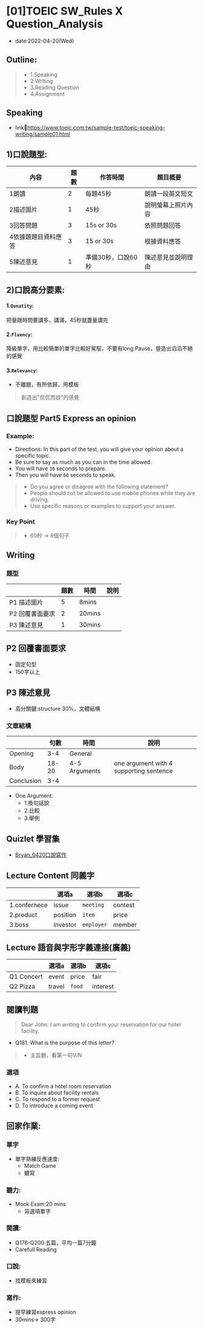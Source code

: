 # [01]TOEIC SW_Rules X Question_Analysis

* date:2022-04-20(Wed)

## Outline:
> * 1.Speaking
> * 2.Writing
> * 3.Reading Question
> * 4.Assignment


## Speaking

* link:link:https://www.toeic.com.tw/sample-test/toeic-speaking-writing/sample01.html

## 1)口說題型:
| 內容 | 題數  | 作答時間 | 題目概要|
| -------- | -------- | -------- |-------- |
| 1朗讀  | 2     | 每題45秒  |朗讀一段英文短文  |   |
| 2描述圖片  | 1     | 45秒     | 說明螢幕上照片內容    |
| 3回答問題  | 3  | 15s or 30s | 依照問題回答     |
| 4依據題題目資料應答| 3 | 15 or 30s | 根據資料應答 
| 5陳述意見 | 1 | 準備30秒，口說60秒 |陳述意見並說明理由 |




## 2)口說高分要素:
#### 1.`Qunatity`: 
把量跟時間要講多，講滿，45秒就盡量講完

#### 2.`Fluency`: 
降級單字，用比較簡單的單字比較好駕馭，不要有long Pause，營造出滔滔不絕的感覺

#### 3.`Relevancy`:
* 不離題，有所依歸，用模板

> 創造出"侃侃而談"的感覺

## 口說題型 Part5 Express an opinion

### Example:


 * Directions: In this part of the test, you will give your opinion about a specific topic. 
 * Be sure to say as much as you can in the time allowed. 
 * You will have `30` seconds to prepare. 
 * Then you will have `60` seconds to speak.


> * Do you agree or disagree with the following statement? 
> * People should not be allowed to use mobile phones while they are driving.
> * Use specific reasons or examples to support your answer.


### Key Point
> * 60秒 -> 8個句子

## Writing

### 題型

|  |  題數 | 時間 | 說明 |
| -------- | -------- | -------- |-------  |
| P1 描述圖片    | 5     | 8mins     |     |
| P2 回覆書面要求 | 2     | 20mins   |     |
| P3 陳述意見    | 1  | 30mins     |    |

## P2 回覆書面要求
* 固定句型
* 150字以上

## P3 陳述意見

* 高分關鍵:structure 30%，文體結構

### 文章結構

|  |  句數 | 時間 | 說明 |
| -------- | -------- | -------- |-------  |
| Opening    | 3-4    | General     |     |
| Body | 18-20   | 4-5 Arguments  | one argument with 4 supporting sentence    |
| Conclusion |3-4  |      |    |

* One Argument:
    * 1.換句話說
    * 2.比較
    * 3.舉例

## Quizlet 學習集

* [Bryan_0420口說寫作](https://quizlet.com/tw/691673826/bryan_0420%E5%8F%A3%E8%AA%AA%E5%AF%AB%E4%BD%9C-flash-cards/)

## Lecture Content 同義字



|          |  選項a | 選項b |  選項c  |
| -------- | -------- | -------- |-------- |
| 1.confernece |issue| `meeting` | contest  | 
| 2.product  | position | `item` | price    | 
| 3.boss| investor|`employer`  | member |

## Lecture 語音與字形字義連接(廣義)


|          |  選項a | 選項b |  選項c  |
| -------- | -------- | -------- |-------- |
| Q1 Concert |event| price | fair  | 
| Q2 Pizza |travel| `food` | interest  | 

## 閱讀判題

> Dear John:
> I am writing to confirm your reservation for our hotel facility.

* Q181. What is the purpose of this letter?

> * 主旨題，看第一句V/N

### 選項

* A. To confirm a hotel room reservation
* B. To inquire about facility rentals
* C. To respond to a former request
* D. To introduce a coming event

## 回家作業:

### 單字
* 單字熟練反應速度:
    * Match Game
    * 聽寫

### 聽力:
* Mock Exam:20 mins
    * 背選項單字

### 閱讀:
* Q176-Q200:五篇，平均一篇7分鐘
* Carefull Reading

### 口說:
* 找模板來練習

### 寫作:
* 提早練習express opinion
* 30mins-> 300字


